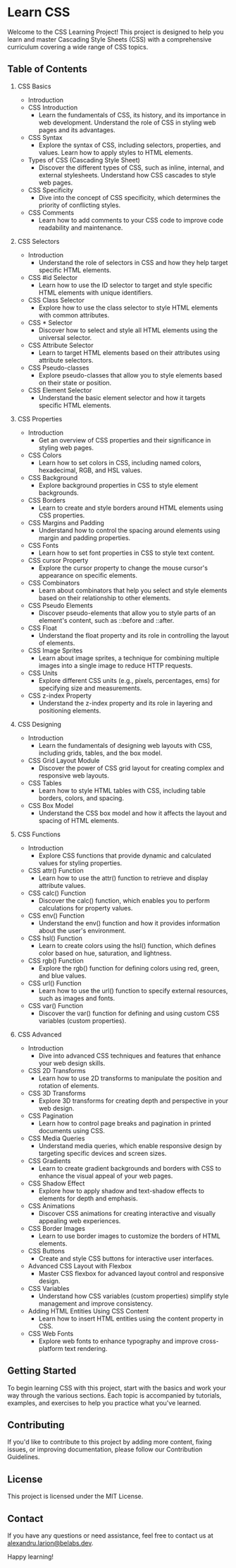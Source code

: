 # Learn CSS

Welcome to the CSS Learning Project! This project is designed to help you learn and master Cascading Style Sheets (CSS) with a comprehensive curriculum covering a wide range of CSS topics.

## Table of Contents

1. CSS Basics
   - Introduction
   - CSS Introduction
     - Learn the fundamentals of CSS, its history, and its importance in web development. Understand the role of CSS in styling web pages and its advantages.
   - CSS Syntax
     - Explore the syntax of CSS, including selectors, properties, and values. Learn how to apply styles to HTML elements.
   - Types of CSS (Cascading Style Sheet)
     - Discover the different types of CSS, such as inline, internal, and external stylesheets. Understand how CSS cascades to style web pages.
   - CSS Specificity
     - Dive into the concept of CSS specificity, which determines the priority of conflicting styles.
   - CSS Comments
     - Learn how to add comments to your CSS code to improve code readability and maintenance.

2. CSS Selectors
   - Introduction
     - Understand the role of selectors in CSS and how they help target specific HTML elements.
   - CSS #id Selector
     - Learn how to use the ID selector to target and style specific HTML elements with unique identifiers.
   - CSS Class Selector
     - Explore how to use the class selector to style HTML elements with common attributes.
   - CSS * Selector
     - Discover how to select and style all HTML elements using the universal selector.
   - CSS Attribute Selector
     - Learn to target HTML elements based on their attributes using attribute selectors.
   - CSS Pseudo-classes
     - Explore pseudo-classes that allow you to style elements based on their state or position.
   - CSS Element Selector
     - Understand the basic element selector and how it targets specific HTML elements.

3. CSS Properties
   - Introduction
     - Get an overview of CSS properties and their significance in styling web pages.
   - CSS Colors
     - Learn how to set colors in CSS, including named colors, hexadecimal, RGB, and HSL values.
   - CSS Background
     - Explore background properties in CSS to style element backgrounds.
   - CSS Borders
     - Learn to create and style borders around HTML elements using CSS properties.
   - CSS Margins and Padding
     - Understand how to control the spacing around elements using margin and padding properties.
   - CSS Fonts
     - Learn how to set font properties in CSS to style text content.
   - CSS cursor Property
     - Explore the cursor property to change the mouse cursor's appearance on specific elements.
   - CSS Combinators
     - Learn about combinators that help you select and style elements based on their relationship to other elements.
   - CSS Pseudo Elements
     - Discover pseudo-elements that allow you to style parts of an element's content, such as ::before and ::after.
   - CSS Float
     - Understand the float property and its role in controlling the layout of elements.
   - CSS Image Sprites
     - Learn about image sprites, a technique for combining multiple images into a single image to reduce HTTP requests.
   - CSS Units
     - Explore different CSS units (e.g., pixels, percentages, ems) for specifying size and measurements.
   - CSS z-index Property
     - Understand the z-index property and its role in layering and positioning elements.

4. CSS Designing
   - Introduction
     - Learn the fundamentals of designing web layouts with CSS, including grids, tables, and the box model.
   - CSS Grid Layout Module
     - Discover the power of CSS grid layout for creating complex and responsive web layouts.
   - CSS Tables
     - Learn how to style HTML tables with CSS, including table borders, colors, and spacing.
   - CSS Box Model
     - Understand the CSS box model and how it affects the layout and spacing of HTML elements.

5. CSS Functions
   - Introduction
     - Explore CSS functions that provide dynamic and calculated values for styling properties.
   - CSS attr() Function
     - Learn how to use the attr() function to retrieve and display attribute values.
   - CSS calc() Function
     - Discover the calc() function, which enables you to perform calculations for property values.
   - CSS env() Function
     - Understand the env() function and how it provides information about the user's environment.
   - CSS hsl() Function
     - Learn to create colors using the hsl() function, which defines color based on hue, saturation, and lightness.
   - CSS rgb() Function
     - Explore the rgb() function for defining colors using red, green, and blue values.
   - CSS url() Function
     - Learn how to use the url() function to specify external resources, such as images and fonts.
   - CSS var() Function
     - Discover the var() function for defining and using custom CSS variables (custom properties).

6. CSS Advanced
   - Introduction
     - Dive into advanced CSS techniques and features that enhance your web design skills.
   - CSS 2D Transforms
     - Learn how to use 2D transforms to manipulate the position and rotation of elements.
   - CSS 3D Transforms
     - Explore 3D transforms for creating depth and perspective in your web design.
   - CSS Pagination
     - Learn how to control page breaks and pagination in printed documents using CSS.
   - CSS Media Queries
     - Understand media queries, which enable responsive design by targeting specific devices and screen sizes.
   - CSS Gradients
     - Learn to create gradient backgrounds and borders with CSS to enhance the visual appeal of your web pages.
   - CSS Shadow Effect
     - Explore how to apply shadow and text-shadow effects to elements for depth and emphasis.
   - CSS Animations
     - Discover CSS animations for creating interactive and visually appealing web experiences.
   - CSS Border Images
     - Learn to use border images to customize the borders of HTML elements.
   - CSS Buttons
     - Create and style CSS buttons for interactive user interfaces.
   - Advanced CSS Layout with Flexbox
     - Master CSS flexbox for advanced layout control and responsive design.
   - CSS Variables
     - Understand how CSS variables (custom properties) simplify style management and improve consistency.
   - Adding HTML Entities Using CSS Content
     - Learn how to insert HTML entities using the content property in CSS.
   - CSS Web Fonts
     - Explore web fonts to enhance typography and improve cross-platform text rendering.

## Getting Started

To begin learning CSS with this project, start with the basics and work your way through the various sections. Each topic is accompanied by tutorials, examples, and exercises to help you practice what you've learned.

## Contributing

If you'd like to contribute to this project by adding more content, fixing issues, or improving documentation, please follow our Contribution Guidelines.

## License

This project is licensed under the MIT License.

## Contact

If you have any questions or need assistance, feel free to contact us at alexandru.larion@belabs.dev.

Happy learning!